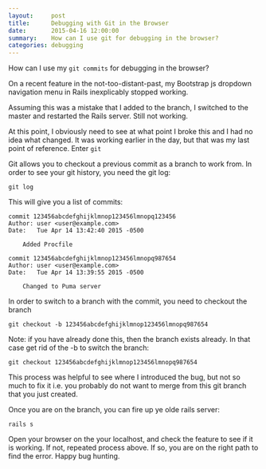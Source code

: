 ```yaml
---
layout:     post
title:      Debugging with Git in the Browser
date:       2015-04-16 12:00:00
summary:    How can I use git for debugging in the browser?
categories: debugging
---
```


How can I use my `git commits` for debugging in the browser?

On a recent feature in the not-too-distant-past, my Bootstrap js dropdown navigation menu in Rails
inexplicably stopped working.

Assuming this was a mistake that I added to the branch, I switched to the master and restarted
the Rails server. Still not working.

At this point, I obviously need to see at what point I broke this and I had no idea what changed.
It was working earlier in the day, but that was my last point of reference. Enter `git`

Git allows you to checkout a previous commit as a branch to work from. In order to see your git history, you 
need the git log:
```
git log
```

This will give you a list of commits:
```
commit 123456abcdefghijklmnop123456lmnopq123456
Author: user <user@example.com>
Date:   Tue Apr 14 13:42:40 2015 -0500

    Added Procfile

commit 123456abcdefghijklmnop123456lmnopq987654
Author: user <user@example.com>
Date:   Tue Apr 14 13:39:55 2015 -0500

    Changed to Puma server
```

In order to switch to a branch with the commit, you need to checkout the branch
```
git checkout -b 123456abcdefghijklmnop123456lmnopq987654
```

Note: if you have already done this, then the branch exists already. In that case get rid of the -b
to switch the branch:
```
git checkout 123456abcdefghijklmnop123456lmnopq987654
```

This process was helpful to see where I introduced the bug, but not so much to fix it i.e. you
probably do not want to merge from this git branch that you just created.

Once you are on the branch, you can fire up ye olde rails server:
```
rails s
```

Open your browser on the your localhost, and check the feature to see if it is working.
If not, repeated process above. If so, you are on the right path to find the error. Happy bug hunting.














